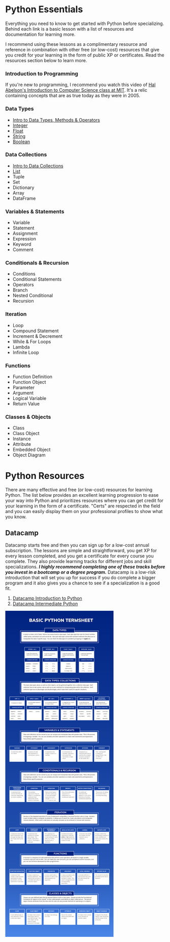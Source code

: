# Python Essentials

Everything you need to know to get started with Python before specializing.
Behind each link is a basic lesson with a list of resources and documentation for learning more.

I recommend using these lessons as a complimentary resource and reference in combination with other free (or low-cost) resources that give you credit for your learning in the form of public XP or certificates.  Read the resources section below to learn more.

### Introduction to Programming
If you're new to programming, I recommend you watch this video of [Hal Abelson's Introduction to Computer Science class at MIT](https://www.youtube.com/watch?v=-J_xL4IGhJA). It's a relic containing concepts that are as true today as they were in 2005.
### Data Types
* [Intro to Data Types, Methods & Operators](https://github.com/bigdayai/python_essentials/blob/main/data_and_datatypes/1_python_datatypes.ipynb)
* [Integer](https://github.com/bigdayai/python_essentials/blob/main/data_and_datatypes/2_python_integer.ipynb)
* [Float](https://github.com/bigdayai/python_essentials/blob/main/data_and_datatypes/3_python_float.ipynb)
* [String](https://github.com/bigdayai/python_essentials/blob/main/data_and_datatypes/4_python_string.ipynb)
* [Boolean](https://github.com/bigdayai/python_essentials/blob/main/data_and_datatypes/5_python_boolean.ipynb)
### Data Collections
* [Intro to Data Collections](https://github.com/bigdayai/python_essentials/blob/main/data_collections/1_python_data_collections.ipynb)
* [List](https://github.com/bigdayai/python_essentials/blob/main/data_collections/2_python_lists.ipynb)
* Tuple
* Set
* Dictionary
* Array
* DataFrame
### Variables & Statements
* Variable
* Statement
* Assignment
* Expression
* Keyword
* Comment
### Conditionals & Recursion
* Conditions
* Conditional Statements
* Operators
* Branch
* Nested Conditional
* Recursion
### Iteration
* Loop
* Compound Statement
* Increment & Decrement
* While & For Loops
* Lambda
* Infinite Loop
### Functions
* Function Definition
* Function Object
* Parameter
* Argument
* Logical Variable
* Return Value
### Classes & Objects
* Class
* Class Object
* Instance
* Attribute
* Embedded Object
* Object Diagram
 
 # Python Resources
 
There are many effective and free (or low-cost) resources for learning Python.  The list below provides an excellent learning progression to ease your way into Python and prioritizes resources where you can get credit for your learning in the form of a certificate.  "Certs" are respected in the field and you can easily display them on your professional profiles to show what you know.
 
 ## Datacamp
 
Datacamp starts free and then you can sign up for a low-cost annual subscription.  The lessons are simple and straightforward, you get XP for every lesson completed, and you get a certificate for every course you complete.  They also provide learning tracks for different jobs and skill specializations.  ***I highly recommend completing one of these tracks before you invest in a bootcamp or a degree program.***  Datacamp is a low-risk introduction that will set you up for success if you do complete a bigger program and it also gives you a chance to see if a specialization is a good fit.
 
 1. [Datacamp Introduction to Python](https://www.datacamp.com/courses/intro-to-python-for-data-science)
 2. [Datacamp Intermediate Python](https://www.datacamp.com/courses/intermediate-python)


 ![alt text](https://github.com/bigdayai/python_essentials/blob/main/python_essentials_visualization.png)

 
